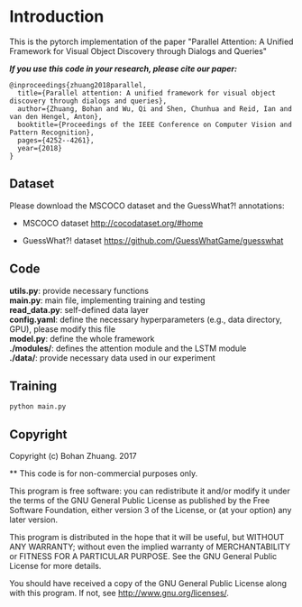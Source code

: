 # Introduction
This is the pytorch implementation of the paper "Parallel Attention: A Unified Framework for Visual Object Discovery through Dialogs and Queries"


***If you use this code in your research, please cite our paper:***

```
@inproceedings{zhuang2018parallel,
  title={Parallel attention: A unified framework for visual object discovery through dialogs and queries},
  author={Zhuang, Bohan and Wu, Qi and Shen, Chunhua and Reid, Ian and van den Hengel, Anton},
  booktitle={Proceedings of the IEEE Conference on Computer Vision and Pattern Recognition},
  pages={4252--4261},
  year={2018}
}

```

## Dataset
Please download the MSCOCO dataset and the GuessWhat?! annotations:

* MSCOCO dataset http://cocodataset.org/#home

* GuessWhat?! dataset https://github.com/GuessWhatGame/guesswhat


## Code

__utils.py__: provide necessary functions  
__main.py__: main file, implementing training and testing          
__read_data.py__: self-defined data layer  
__config.yaml__: define the necessary hyperparameters (e.g., data directory, GPU), please modify this file  
**model.py**: define the whole framework    
**./modules/**: defines the attention module and the LSTM module    
**./data/**: provide necessary data used in our experiment    
  

## Training

```
python main.py

```


## Copyright

Copyright (c) Bohan Zhuang. 2017

** This code is for non-commercial purposes only.

This program is free software: you can redistribute it and/or modify
    it under the terms of the GNU General Public License as published by
    the Free Software Foundation, either version 3 of the License, or
    (at your option) any later version.

This program is distributed in the hope that it will be useful,
    but WITHOUT ANY WARRANTY; without even the implied warranty of
    MERCHANTABILITY or FITNESS FOR A PARTICULAR PURPOSE.  See the
    GNU General Public License for more details.

You should have received a copy of the GNU General Public License
    along with this program.  If not, see <http://www.gnu.org/licenses/>.

